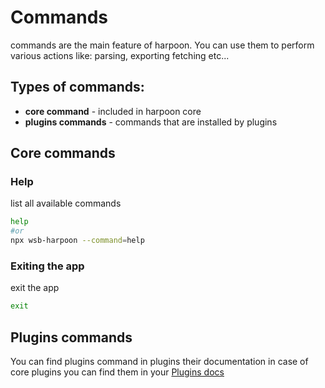 
# Commands
commands are the main feature of harpoon.
You can use them to perform various actions like: parsing, exporting fetching etc...

## Types of commands:
- **core command** - included in harpoon core
- **plugins commands** - commands that are installed by plugins




## Core commands

### Help
list all available commands
```bash
help
#or 
npx wsb-harpoon --command=help
```

### Exiting the app
exit the app
```bash
exit
```


## Plugins commands

You can find plugins command in plugins their documentation
in case of core plugins you can find them in your [Plugins docs](/plugins)


